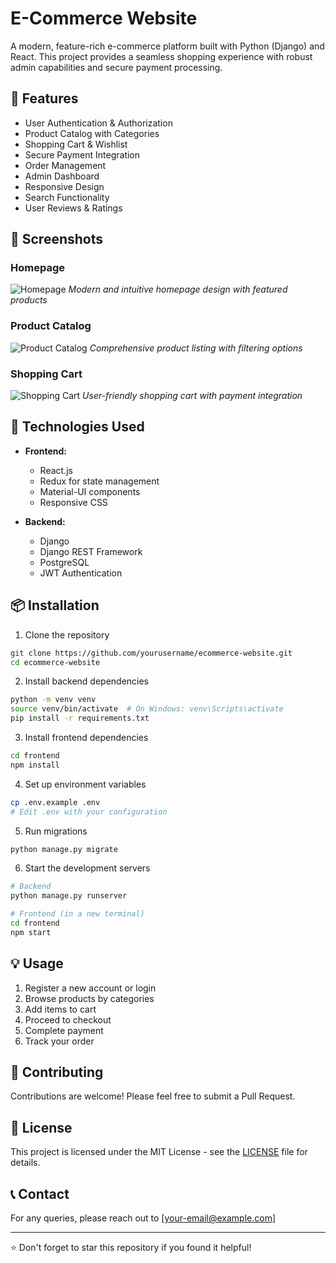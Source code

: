 # E-Commerce Website

A modern, feature-rich e-commerce platform built with Python (Django) and React. This project provides a seamless shopping experience with robust admin capabilities and secure payment processing.

## 🌟 Features

- User Authentication & Authorization
- Product Catalog with Categories
- Shopping Cart & Wishlist
- Secure Payment Integration
- Order Management
- Admin Dashboard
- Responsive Design
- Search Functionality
- User Reviews & Ratings

## 📸 Screenshots

### Homepage
![Homepage](screenshots/website1.png)
*Modern and intuitive homepage design with featured products*

### Product Catalog
![Product Catalog](screenshots/website2.png)
*Comprehensive product listing with filtering options*

### Shopping Cart
![Shopping Cart](screenshots/website3.png)
*User-friendly shopping cart with payment integration*

## 🚀 Technologies Used

- **Frontend:**
  - React.js
  - Redux for state management
  - Material-UI components
  - Responsive CSS

- **Backend:**
  - Django
  - Django REST Framework
  - PostgreSQL
  - JWT Authentication

## 📦 Installation

1. Clone the repository
```bash
git clone https://github.com/yourusername/ecommerce-website.git
cd ecommerce-website
```

2. Install backend dependencies
```bash
python -m venv venv
source venv/bin/activate  # On Windows: venv\Scripts\activate
pip install -r requirements.txt
```

3. Install frontend dependencies
```bash
cd frontend
npm install
```

4. Set up environment variables
```bash
cp .env.example .env
# Edit .env with your configuration
```

5. Run migrations
```bash
python manage.py migrate
```

6. Start the development servers
```bash
# Backend
python manage.py runserver

# Frontend (in a new terminal)
cd frontend
npm start
```

## 💡 Usage

1. Register a new account or login
2. Browse products by categories
3. Add items to cart
4. Proceed to checkout
5. Complete payment
6. Track your order

## 👥 Contributing

Contributions are welcome! Please feel free to submit a Pull Request.

## 📄 License

This project is licensed under the MIT License - see the [LICENSE](LICENSE) file for details.

## 📞 Contact

For any queries, please reach out to [your-email@example.com]

---
⭐ Don't forget to star this repository if you found it helpful!
